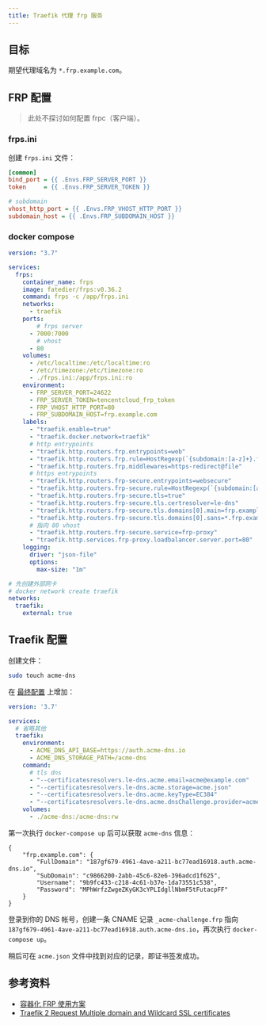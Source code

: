 ```yaml
---
title: Traefik 代理 frp 服务
---
```


## 目标

期望代理域名为 `*.frp.example.com`。



## FRP 配置

> 此处不探讨如何配置 frpc（客户端）。

### frps.ini

创建 `frps.ini` 文件：

```ini
[common]
bind_port = {{ .Envs.FRP_SERVER_PORT }}
token     = {{ .Envs.FRP_SERVER_TOKEN }}

# subdomain
vhost_http_port = {{ .Envs.FRP_VHOST_HTTP_PORT }}
subdomain_host = {{ .Envs.FRP_SUBDOMAIN_HOST }}
```

### docker compose

```yml
version: "3.7"

services:
  frps:
    container_name: frps
    image: fatedier/frps:v0.36.2
    command: frps -c /app/frps.ini
    networks:
      - traefik
    ports:
    	# frps server
      - 7000:7000
    	# vhost
      - 80
    volumes:
      - /etc/localtime:/etc/localtime:ro
      - /etc/timezone:/etc/timezone:ro
      - ./frps.ini:/app/frps.ini:ro
    environment:
      - FRP_SERVER_PORT=24622
      - FRP_SERVER_TOKEN=tencentcloud_frp_token
      - FRP_VHOST_HTTP_PORT=80
      - FRP_SUBDOMAIN_HOST=frp.example.com
    labels:
      - "traefik.enable=true"
      - "traefik.docker.network=traefik"
      # http entrypoints
      - "traefik.http.routers.frp.entrypoints=web"
      - "traefik.http.routers.frp.rule=HostRegexp(`{subdomain:[a-z]+}.frp.example.com`)"
      - "traefik.http.routers.frp.middlewares=https-redirect@file"
      # https entrypoints
      - "traefik.http.routers.frp-secure.entrypoints=websecure"
      - "traefik.http.routers.frp-secure.rule=HostRegexp(`{subdomain:[a-z]+}.frp.example.com`)"
      - "traefik.http.routers.frp-secure.tls=true"
      - "traefik.http.routers.frp-secure.tls.certresolver=le-dns"
      - "traefik.http.routers.frp-secure.tls.domains[0].main=frp.example.com"
      - "traefik.http.routers.frp-secure.tls.domains[0].sans=*.frp.example.com"
      # 指向 80 vhost
      - "traefik.http.routers.frp-secure.service=frp-proxy"
      - "traefik.http.services.frp-proxy.loadbalancer.server.port=80"
    logging:
      driver: "json-file"
      options:
        max-size: "1m"

# 先创建外部网卡
# docker network create traefik
networks:
  traefik:
    external: true
```



## Traefik 配置

创建文件：

```bash
sudo touch acme-dns
```

在 [最终配置](https://docs.shanyuhai.top/backend/traefik/quick-start.html#%E6%9C%80%E7%BB%88%E9%85%8D%E7%BD%AE) 上增加：

```yml
version: '3.7'

services:
  # 省略其他
  traefik:
    environment:
      - ACME_DNS_API_BASE=https://auth.acme-dns.io
      - ACME_DNS_STORAGE_PATH=/acme-dns
    command:
      # tls dns
      - "--certificatesresolvers.le-dns.acme.email=acme@example.com"
      - "--certificatesresolvers.le-dns.acme.storage=acme.json"
      - "--certificatesresolvers.le-dns.acme.keyType=EC384"
      - "--certificatesresolvers.le-dns.acme.dnsChallenge.provider=acme-dns"
    volumes:
      - ./acme-dns:/acme-dns:rw
```

第一次执行 `docker-compose up` 后可以获取 `acme-dns` 信息：

```
{
    "frp.example.com": {
        "FullDomain": "187gf679-4961-4ave-a211-bc77ead16918.auth.acme-dns.io",
        "SubDomain": "c9866200-2abb-45c6-82e6-396adcd1f625",
        "Username": "9b9fc433-c218-4c61-b37e-1da73551c538",
        "Password": "MPhWrfzZwgeZKyGK3cYPLIdgllNbmF5tFutacpFF"
    }
}
```

登录到你的 DNS 帐号，创建一条 CNAME 记录 `_acme-challenge.frp` 指向 `187gf679-4961-4ave-a211-bc77ead16918.auth.acme-dns.io`，再次执行 `docker-compose up`。

稍后可在 `acme.json` 文件中找到对应的记录，即证书签发成功。



## 参考资料

+ [容器化 FRP 使用方案](https://soulteary.com/2020/10/04/frp-in-docker.html)
+ [Traefik 2 Request Multiple domain and Wildcard SSL certificates](https://hexo.aufomm.com/2020/04/06/Traefik-2-Request-Multiple-domain-and-Wildcard-SSL-certificates/)